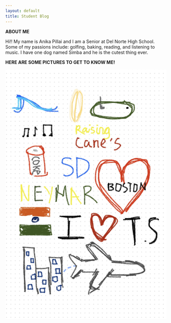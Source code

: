```yaml
---
layout: default
title: Student Blog
---
```

**ABOUT ME**

Hi!! My name is Anika Pillai and I am a Senior at Del Norte High School. Some of my passions include: golfing, baking, reading, and listening to music. I have one dog named Simba and he is the cutest thing ever. 

**HERE ARE SOME PICTURES TO GET TO KNOW ME!**



![image](/images/IMG_5663.jpg)
